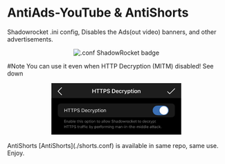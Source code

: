 # AntiAds-YouTube & AntiShorts
Shadowrocket .ini config, Disables the Ads(out video) banners, and other advertisements.


<p align="center">
  <img src="https://img.shields.io/badge/.conf%20ShadowRocket-grey?style=for-the-badge&logo=ios" alt=".conf ShadowRocket badge" />
</p>
#Note
    You can use it even when HTTP Decryption (MITM) disabled! See down
<p align="center">
  <img src="./IMG_1580.jpeg" alt="Note" width="300" />
</p>
AntiShorts [AntiShorts](./shorts.conf) is available in same repo, same use.
Enjoy.
